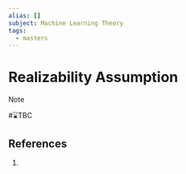 ```yaml
---
alias: []
subject: Machine Learning Theory
tags:
  - masters
---
```

# Realizability Assumption

>[!note]
> #⌛TBC 

## References
1. 